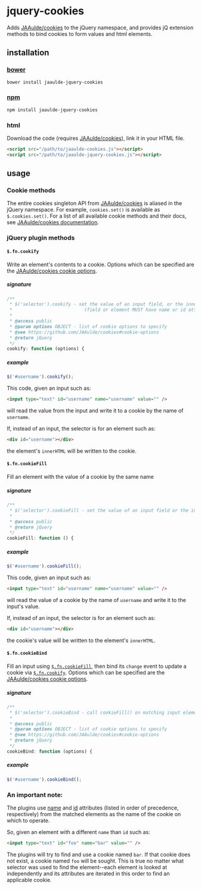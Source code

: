 # jquery-cookies
Adds [JAAulde/cookies](https://github.com/JAAulde/cookies/) to the jQuery namespace, and provides jQ extension methods to bind cookies to form values and html elements.

## installation

### [bower](http://bower.io)
```bash
bower install jaaulde-jquery-cookies
```

### [npm](https://www.npmjs.com)
```bash
npm install jaaulde-jquery-cookies
```

### html
Download the code (requires [JAAulde/cookies](https://github.com/JAAulde/cookies/)), link it in your HTML file.
```html
<script src="/path/to/jaaulde-cookies.js"></script>
<script src="/path/to/jaaulde-jquery-cookies.js"></script>
```
## usage

### Cookie methods

The entire cookies singleton API from [JAAulde/cookies](https://github.com/JAAulde/cookies/) is aliased in the jQuery namespace. For example, `cookies.set()` is available as `$.cookies.set()`. For a list of all available cookie methods and their docs, see [JAAulde/cookies documentation](https://github.com/JAAulde/cookies#readme).

### jQuery plugin methods

#### `$.fn.cookify`
Write an element's contents to a cookie. Options which can be specified are the [JAAulde/cookies cookie options](https://github.com/JAAulde/cookies#cookie-options).
##### signature
```javascript
/**
 * $('selector').cookify - set the value of an input field, or the innerHTML of an element, to a cookie by the name or id of the field or element
 *                           (field or element MUST have name or id attribute)
 *
 * @access public
 * @param options OBJECT - list of cookie options to specify
 * @see https://github.com/JAAulde/cookies#cookie-options
 * @return jQuery
 */
cookify: function (options) {
```
##### example
```javascript
$('#username').cookify();
```
This code, given an input such as:
```html
<input type="text" id="username" name="username" value="" />
```
will read the value from the input and write it to a cookie by the name of `username`.

If, instead of an input, the selector is for an element such as:
```html
<div id="username"></div>
```
the element's `innerHTML` will be written to the cookie.

#### `$.fn.cookieFill`
Fill an element with the value of a cookie by the same name
##### signature
```javascript
/**
 * $('selector').cookieFill - set the value of an input field or the innerHTML of an element from a cookie by the name or id of the field or element
 *
 * @access public
 * @return jQuery
 */
cookieFill: function () {
```
##### example
```javascript
$('#username').cookieFill();
```
This code, given an input such as:
```html
<input type="text" id="username" name="username" value="" />
```
will read the value of a cookie by the name of `username` and write it to the input's value.

If, instead of an input, the selector is for an element such as:
```html
<div id="username"></div>
```
the cookie's value will be written to the element's `innerHTML`.

#### `$.fn.cookieBind`
Fill an input using [`$.fn.cookieFill`](https://github.com/JAAulde/jquery-cookies#fncookiefill), then bind its `change` event to update a cookie via [`$.fn.cookify`](https://github.com/JAAulde/jquery-cookies#fncookify). Options which can be specified are the [JAAulde/cookies cookie options](https://github.com/JAAulde/cookies#cookie-options).
##### signature
```javascript
/**
 * $('selector').cookieBind - call cookieFill() on matching input elements, and bind their change events to cookify()
 *
 * @access public
 * @param options OBJECT - list of cookie options to specify
 * @see https://github.com/JAAulde/cookies#cookie-options
 * @return jQuery
 */
cookieBind: function (options) {
```
##### example
```javascript
$('#username').cookieBind();
```

### An important note:
The plugins use [name](http://www.w3.org/TR/html4/types.html#type-name) and [id](http://www.w3.org/TR/html4/types.html#type-id) attributes (listed in order of precedence, respectively) from the matched elements as the name of the cookie on which to operate.

So, given an element with a different `name` than `id` such as:
```html
<input type="text" id="foo" name="bar" value="" />
```
The plugins will try to find and use a cookie named `bar`. If that cookie does not exist, a cookie named `foo` will  be sought. This is true no matter what selector was used to find the element--each element is looked at independently and its attributes are iterated in this order to find an applicable cookie.
